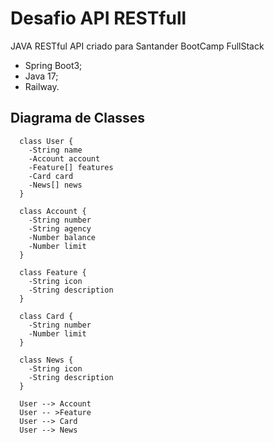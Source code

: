 # Desafio API RESTfull
JAVA RESTful API criado para Santander BootCamp FullStack

- Spring Boot3;
- Java 17;
- Railway.


## Diagrama de Classes

```mermaid
  class User {
    -String name
    -Account account
    -Feature[] features
    -Card card
    -News[] news
  }

  class Account {
    -String number
    -String agency
    -Number balance
    -Number limit
  }

  class Feature {
    -String icon
    -String description
  }

  class Card {
    -String number
    -Number limit
  }

  class News {
    -String icon
    -String description
  }

  User --> Account
  User -- >Feature
  User --> Card
  User --> News
```

